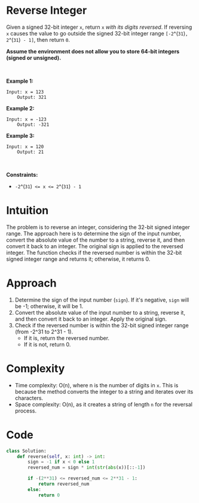 # Reverse Integer


Given a signed 32-bit integer `x`, return `x` *with its digits
reversed*. If reversing `x` causes the value to go outside the signed
32-bit integer range `[-2`^(`31`)`, 2`^(`31`)` - 1]`, then return `0`.

**Assume the environment does not allow you to store 64-bit integers
(signed or unsigned).**

 

**Example 1:**

    Input: x = 123
        Output: 321
        

**Example 2:**

    Input: x = -123
        Output: -321
        

**Example 3:**

    Input: x = 120
        Output: 21
        

 

**Constraints:**

- `-2`^(`31`)` <= x <= 2`^(`31`)` - 1`


# Intuition
The problem is to reverse an integer, considering the 32-bit signed integer range. The approach here is to determine the sign of the input number, convert the absolute value of the number to a string, reverse it, and then convert it back to an integer. The original sign is applied to the reversed integer. The function checks if the reversed number is within the 32-bit signed integer range and returns it; otherwise, it returns 0.

# Approach
1. Determine the sign of the input number (`sign`). If it's negative, `sign` will be -1; otherwise, it will be 1.
2. Convert the absolute value of the input number to a string, reverse it, and then convert it back to an integer. Apply the original sign.
3. Check if the reversed number is within the 32-bit signed integer range (from -2^31 to 2^31 - 1).
   - If it is, return the reversed number.
   - If it is not, return 0.

# Complexity
- Time complexity: O(n), where n is the number of digits in `x`. This is because the method converts the integer to a string and iterates over its characters.
- Space complexity: O(n), as it creates a string of length `n` for the reversal process.

# Code
```python
class Solution:
    def reverse(self, x: int) -> int:
        sign = -1 if x < 0 else 1
        reversed_num = sign * int(str(abs(x))[::-1])

        if -(2**31) <= reversed_num <= 2**31 - 1:
            return reversed_num
        else:
            return 0
```